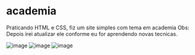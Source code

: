 # academia
Praticando HTML e CSS, fiz um site simples com tema em academia
Obs: Depois irei atualizar ele conforme eu for aprendendo novas tecnicas.

![image](https://user-images.githubusercontent.com/86324962/167311245-9c9e34a3-2368-4ff2-bfeb-f109b6db9cb8.png)
![image](https://user-images.githubusercontent.com/86324962/167311262-e9c20e83-755f-4c95-9a44-d7ba02cf3059.png)
![image](https://user-images.githubusercontent.com/86324962/167311279-780fe40d-57cb-497b-9a0c-a022e3a64c7a.png)

